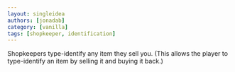 ```yaml
---
layout: singleidea
authors: [jonadab]
category: [vanilla]
tags: [shopkeeper, identification]
---
```

Shopkeepers type-identify any item they sell you. (This allows the player to type-identify an item by selling it and buying it back.)
